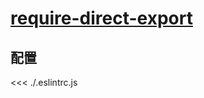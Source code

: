 
# [require-direct-export](https://eslint.vuejs.org/rules/require-direct-export.html)

## 配置

<<< ./.eslintrc.js
        